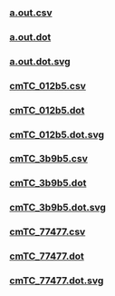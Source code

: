 ### [a.out.csv](a.out.csv)
### [a.out.dot](a.out.dot)
### [a.out.dot.svg](a.out.dot.svg)
### [cmTC_012b5.csv](cmTC_012b5.csv)
### [cmTC_012b5.dot](cmTC_012b5.dot)
### [cmTC_012b5.dot.svg](cmTC_012b5.dot.svg)
### [cmTC_3b9b5.csv](cmTC_3b9b5.csv)
### [cmTC_3b9b5.dot](cmTC_3b9b5.dot)
### [cmTC_3b9b5.dot.svg](cmTC_3b9b5.dot.svg)
### [cmTC_77477.csv](cmTC_77477.csv)
### [cmTC_77477.dot](cmTC_77477.dot)
### [cmTC_77477.dot.svg](cmTC_77477.dot.svg)

